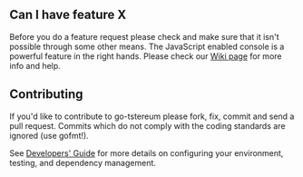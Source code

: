 ## Can I have feature X

Before you do a feature request please check and make sure that it isn't possible
through some other means. The JavaScript enabled console is a powerful feature
in the right hands. Please check our [Wiki page](https://github.com/tstchain/go-tstchain/wiki) for more info
and help.

## Contributing

If you'd like to contribute to go-tstereum please fork, fix, commit and
send a pull request. Commits which do not comply with the coding standards
are ignored (use gofmt!).

See [Developers' Guide](https://github.com/tstchain/go-tstchain/wiki/Developers'-Guide)
for more details on configuring your environment, testing, and
dependency management.
